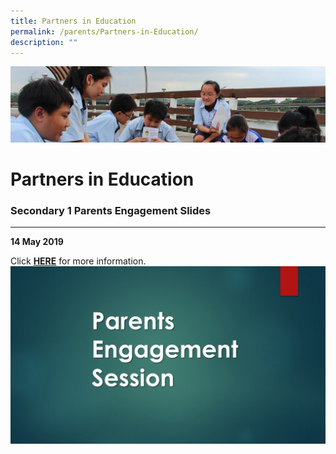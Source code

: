 ```yaml
---
title: Partners in Education
permalink: /parents/Partners-in-Education/
description: ""
---
```

![](/images/Parentsbanner.jpg)

Partners in Education
=====================

### Secondary 1 Parents Engagement Slides
-------------------------------------

 


<b>14 May 2019</b>

Click [<b>HERE</b>](https://northbrookssec-moe-edu-sg.cwp-stg.sg/qql/slot/u162/People/Parents/Parents%20Engagement%20Session.jpg) for more information.
![](/images/Parents%20Engagement%20Session.jpeg)